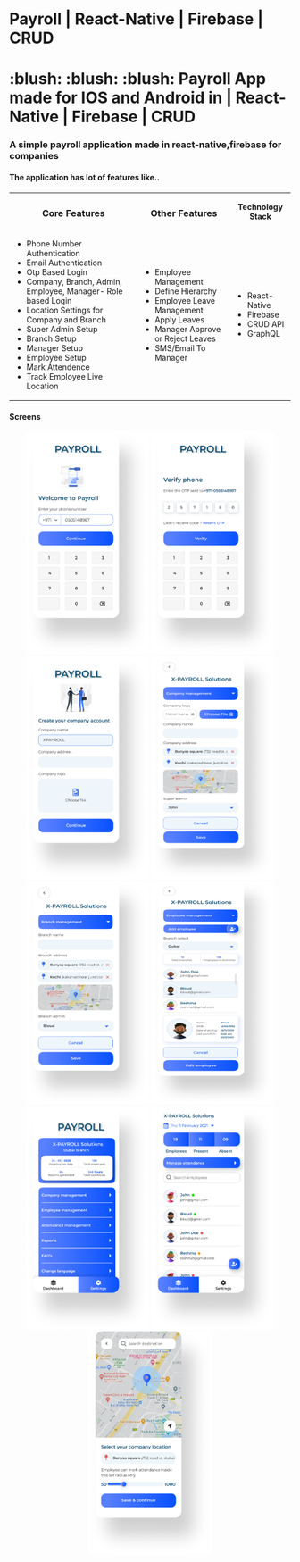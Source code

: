 # Payroll | React-Native | Firebase | CRUD

<h1 align="left"> :blush: :blush: :blush: Payroll App made for IOS and Android in | React-Native | Firebase | CRUD</h1>
<h3 align="left">A simple payroll application made in react-native,firebase for companies</h3>
<h4 align="left">The application has lot of features like..</h4>
<table>
<th><h3>Core Features</h3></th>
<th><h3> Other Features</h3></th>
<th>Technology Stack</th>
<tr>
<td>
<ul>
<li>Phone Number Authentication</li>
<li>Email Authentication</li>
<li>Otp Based Login</li>
<li>Company, Branch, Admin, Employee, Manager- Role based Login</li>
<li>Location Settings for Company and Branch</li>
<li>Super Admin Setup</li>
<li>Branch Setup</li>
<li>Manager Setup</li>
<li>Employee Setup</li>
<li>Mark Attendence</li>
<li>Track Employee Live Location</li>
</ul>
</td>
<td>
<ul>
<li>Employee Management</li>
<li>Define Hierarchy</li>
<li>Employee Leave Management</li>
<li>Apply Leaves</li>
<li>Manager Approve or Reject Leaves</li>
<li>SMS/Email To Manager</li>
</ul>
</td>
  <td>
  <ul>
<li>React-Native</li>
<li>Firebase</li>
<li>CRUD API</li>
<li>GraphQL</li>
</ul>
  </td>
</tr>
</table>
<h4>Screens</h4>
<p align="center">
<img src="https://raw.githubusercontent.com/sunilvijayan7/PayRoll-React-Native/main/Screenshots/00.png" width="220" height="400" />
<img src="https://raw.githubusercontent.com/sunilvijayan7/PayRoll-React-Native/main/Screenshots/01.png" width="220" height="400" />
<img src="https://raw.githubusercontent.com/sunilvijayan7/PayRoll-React-Native/main/Screenshots/1.png" width="220" height="400" />
<img src="https://raw.githubusercontent.com/sunilvijayan7/PayRoll-React-Native/main/Screenshots/2.png" width="220" height="400" />
<img src="https://raw.githubusercontent.com/sunilvijayan7/PayRoll-React-Native/main/Screenshots/3.png" width="220" height="400" />
<img src="https://raw.githubusercontent.com/sunilvijayan7/PayRoll-React-Native/main/Screenshots/4.png" width="220" height="400" />
<img src="https://raw.githubusercontent.com/sunilvijayan7/PayRoll-React-Native/main/Screenshots/5.png" width="220" height="400" />
<img src="https://raw.githubusercontent.com/sunilvijayan7/PayRoll-React-Native/main/Screenshots/6.png" width="220" height="400" />
<img src="https://raw.githubusercontent.com/sunilvijayan7/PayRoll-React-Native/main/Screenshots/7.png" width="220" height="400" />
</p>


